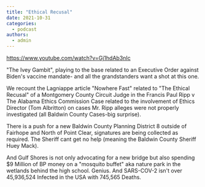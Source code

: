 ```yaml
---
title: "Ethical Recusal"
date: 2021-10-31
categories: 
  - podcast
authors: 
  - admin
---
```


https://www.youtube.com/watch?v=Gj1hdAb3nIc

"The Ivey Gambit", playing to the base related to an Executive Order against Biden's vaccine mandate- and all the grandstanders want a shot at this one.

We recount the Lagniappe article "Nowhere Fast" related to "The Ethical Recusal" of a Montgomery County Circuit Judge in the Francis Paul Ripp v The Alabama Ethics Commission Case related to the involvement of Ethics Director (Tom Albritton) on cases Mr. Ripp alleges were not properly investigated (all Baldwin County Cases-big surprise).

There is a push for a new Baldwin County Planning District 8 outside of Fairhope and North of Point Clear, signatures are being collected as required. The Sheriff cant get no help (meaning the Baldwin County Sheriff Huey Mack).

And Gulf Shores is not only advocating for a new bridge but also spending $9 Million of BP money on a "mosquito buffet" aka nature park in the wetlands behind the high school. Genius. And SARS-COV-2 isn't over 45,936,524 Infected in the USA with 745,565 Deaths.
